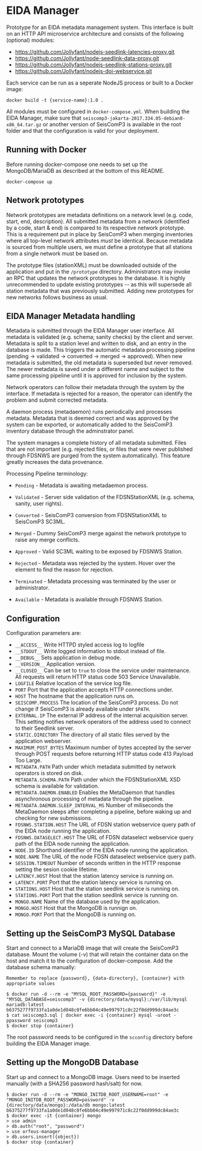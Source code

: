 # EIDA Manager

Prototype for an EIDA metadata management system. This interface is built on an HTTP API microservice architecture and consists of the following (optional) modules:

  * https://github.com/Jollyfant/nodejs-seedlink-latencies-proxy.git
  * https://github.com/Jollyfant/node-seedlink-data-proxy.git
  * https://github.com/Jollyfant/nodejs-seedlink-stations-proxy.git
  * https://github.com/Jollyfant/nodejs-doi-webservice.git

Each service can be run as a seperate NodeJS process or built to a Docker image:

    docker build -t {service-name}:1.0 .

All modules must be configured in `docker-compose.yml`. When building the EIDA Manager, make sure that `seiscomp3-jakarta-2017.334.05-debian8-x86_64.tar.gz` or another version of SeisComP3 is available in the root folder and that the configuration is valid for your deployment.

## Running with Docker

Before running docker-compose one needs to set up the MongoDB/MariaDB as described at the bottom of this README.

    docker-compose up

## Network prototypes

Network prototypes are metadata definitions on a network level (e.g. code, start, end, description). All submitted metadata from a network (identified by a code, start & end) is compared to its respective network prototype. This is a requirement put in place by SeisComP3 when merging inventories where all top-level network attributes *must* be identical. Because metadata is sourced from multiple users, we must define a prototype that all stations from a single network must be based on.

The prototype files (stationXML) must be downloaded outside of the application and put in the `/prototype` directory. Administrators may invoke an RPC that updates the network prototypes to the database. It is highly unrecommended to update existing prototypes -- as this will supersede all station metadata that was previously submitted. Adding new prototypes for new networks follows business as usual.

## EIDA Manager Metadata handling

Metadata is submitted through the EIDA Manager user interface. All metadata is validated (e.g. schema; sanity checks) by the client and server. Metadata is split to a station level and written to disk, and an entry in the database is made. This triggers the automatic metadata processing pipeline (pending -> validated -> converted -> merged -> approved). When new metadata is submitted, the old metadata is superseded but never removed. The newer metadata is saved under a different name and subject to the same processing pipeline until it is approved for inclusion by the system.

Network operators can follow their metadata through the system by the interface. If metadata is rejected for a reason, the operator can identify the problem and submit corrected metadata.

A daemon process (metadaemon) runs periodically and processes metadata. Metadata that is deemed correct and was approved by the system can be exported, or automatically added to the SeisComP3 inventory database through the adminstrator panel.

The system manages a complete history of all metadata submitted. Files that are not important (e.g. rejected files, or files that were never published through FDSNWS are purged from the system automatically). This feature greatly increases the data provenance.

Processing Pipeline terminology:

  - `Pending` - Metadata is awaiting metadaemon process.
  - `Validated` - Server side validation of the FDSNStationXML (e.g. schema, sanity, user rights).
  - `Converted` - SeisComP3 conversion from FDSNStationXML to SeisComP3 SC3ML.
  - `Merged` - Dummy SeisComP3 merge against the network prototype to raise any merge conflicts.
  - `Approved` - Valid SC3ML waiting to be exposed by FDSNWS Station.

  - `Rejected` - Metadata was rejected by the system. Hover over the element to find the reason for rejection.
  - `Terminated` - Metadata processing was terminated by the user or administrator.
  - `Available` - Metadata is available through FDSNWS Station.

## Configuration

Configuration parameters are:

  - `__ACCESS__` Write HTTPD styled access log to logfile
  - `__STDOUT__` Write logged information to stdout instead of file.
  - `__DEBUG__` Sets application in debug mode.
  - `__VERSION__` Application version.
  - `__CLOSED__` Can be set to `true` to close the service under maintenance. All requests will return HTTP status code 503 Service Unavailable.
  - `LOGFILE` Relative location of the service log file.
  - `PORT` Port that the application accepts HTTP connections under.
  - `HOST` The hostname that the application runs on.
  - `SEISCOMP.PROCESS` The location of the SeisComP3 process. Do not change if SeisComP3 is already available under `$PATH`.
  - `EXTERNAL.IP` The external IP address of the internal acquisition server. This setting notifies network operators of the address used to connect to their Seedlink server.
  - `STATIC.DIRECTORY` The directory of all static files served by the application webserver.
  - `MAXIMUM_POST_BYTES` Maximum number of bytes accepted by the server through POST requests before returning HTTP status code 413 Payload Too Large.
  - `METADATA.PATH` Path under which metadata submitted by network operators is stored on disk.
  - `METADATA.SCHEMA.PATH` Path under which the FDSNStationXML XSD schema is available for validation.
  - `METADATA.DAEMON.ENABLED` Enables the MetaDaemon that handles asynchronous processing of metadata through the pipeline.
  - `METADATA.DAEMON.SLEEP_INTERVAL_MS` Number of miliseconds the MetaDaemon sleeps after completing a pipeline, before waking up and checking for new submissions.
  - `FDSNWS.STATION.HOST` The URL of FDSN station webservice query path of the EIDA node running the application.
  - `FDSNWS.DATASELECT.HOST` The URL of FDSN dataselect webservice query path of the EIDA node running the application.
  - `NODE.ID` Shorthand identifier of the EIDA node running the application.
  - `NODE.NAME` The URL of the node FDSN dataselect webservice query path.
  - `SESSION.TIMEOUT` Number of seconds written in the HTTP response setting the sesion cookie lifetime.
  - `LATENCY.HOST` Host that the station latency service is running on.
  - `LATENCY.PORT` Port that the station latency service is running on.
  - `STATIONS.HOST` Host that the station seedlink service is running on.
  - `STATIONS.PORT` Port that the station seedlink service is running on.
  - `MONGO.NAME` Name of the database used by the application.
  - `MONGO.HOST` Host that the MongoDB is runnign on.
  - `MONGO.PORT` Port that the MongoDB is running on.

## Setting up the SeisComP3 MySQL Database

Start and connect to a MariaDB image that will create the SeisComP3 database. Mount the volume (-v) that will retain the container data on the host and match it to the configuration of docker-compose. Add the database schema manually:

    Remember to replace {password}, {data-directory}, {container} with appropriate values

    $ docker run -d --rm -e "MYSQL_ROOT_PASSWORD={password}" -e "MYSQL_DATABASE=seiscomp3" -v {directory/data/mysql}:/var/lib/mysql mariadb:latest
    b6375277f9733fa1a0de1d048c0fe6bb04c49e997971c8c22f0dd999dc84ae3c
    $ cat seiscomp3.sql | docker exec -i {container} mysql -uroot -ppassword seiscomp3
    $ docker stop {container}

The root password needs to be configured in the `scconfig` directory before building the EIDA Manager image.

## Setting up the MongoDB Database

Start up and connect to a MongoDB image. Users need to be inserted manually (with a SHA256 password hash/salt) for now.

    $ docker run -d --rm -e "MONGO_INITDB_ROOT_USERNAME=root" -e "MONGO_INITDB_ROOT_PASSWORD=password" -v {directory/data/mongo}:/data/db mongo:latest
    b6375277f9733fa1a0de1d048c0fe6bb04c49e997971c8c22f0dd999dc84ae3c
    $ docker exec -it {container} mongo
    > use admin
    > db.auth("root", "password")
    > use orfeus-manager
    > db.users.insert({object})
    $ docker stop {container}
